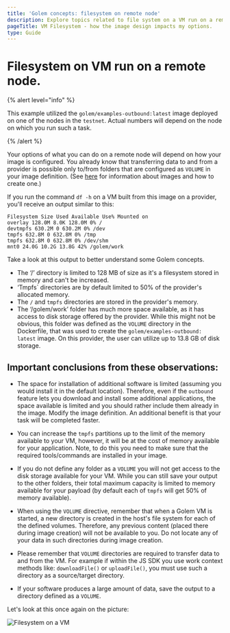 ```yaml
---
title: 'Golem concepts: filesystem on remote node'
description: Explore topics related to file system on a VM run on a remote node to better design your custom image.
pageTitle: VM Filesystem - how the image design impacts my options.
type: Guide
---
```


# Filesystem on VM run on a remote node.

{% alert level="info" %}

This example utilized the `golem/examples-outbound:latest` image deployed on one of the nodes in the `testnet`. Actual numbers will depend on the node on which you run such a task.

{% /alert %}

Your options of what you can do on a remote node will depend on how your image is configured. You already know that transferring data to and from a provider is possible only to/from folders that are configured as `VOLUME` in your image definition. (See [here](/docs/creators/javascript/guides/golem-images) for information about images and how to create one.)

If you run the command `df -h` on a VM built from this image on a provider, you'll receive an output similar to this:

```
Filesystem Size Used Available Use% Mounted on
overlay 128.0M 8.0K 128.0M 0% /
devtmpfs 630.2M 0 630.2M 0% /dev
tmpfs 632.8M 0 632.8M 0% /tmp
tmpfs 632.8M 0 632.8M 0% /dev/shm
mnt0 24.0G 10.2G 13.8G 42% /golem/work
```

Take a look at this output to better understand some Golem concepts.

- The ‘/’ directory is limited to 128 MB of size as it's a filesystem stored in memory and can't be increased.
- ‘Tmpfs` directories are by default limited to 50% of the provider's allocated memory.
- The `/` and `tmpfs` directories are stored in the provider's memory.
- The ‘/golem/work’ folder has much more space available, as it has access to disk storage offered by the provider. While this might not be obvious, this folder was defined as the `VOLUME` directory in the Dockerfile, that was used to create the `golem/examples-outbound: latest` image. On this provider, the user can utilize up to 13.8 GB of disk storage.

## Important conclusions from these observations:

- The space for installation of additional software is limited (assuming you would install it in the default location). Therefore, even if the `outbound` feature lets you download and install some additional applications, the space available is limited and you should rather include them already in the image. Modify the image definition. An additional benefit is that your task will be completed faster.

- You can increase the `tmpfs` partitions up to the limit of the memory available to your VM, however, it will be at the cost of memory available for your application. Note, to do this you need to make sure that the required tools/commands are installed in your image.

- If you do not define any folder as a `VOLUME` you will not get access to the disk storage available for your VM. While you can still save your output to the other folders, their total maximum capacity is limited to memory available for your payload (by default each of `tmpfs` will get 50% of memory available).

- When using the `VOLUME` directive, remember that when a Golem VM is started, a new directory is created in the host's file system for each of the defined volumes. Therefore, any previous content (placed there during image creation) will not be available to you. Do not locate any of your data in such directories during image creation.

- Please remember that `VOLUME` directories are required to transfer data to and from the VM. For example if within the JS SDK you use work context methods like: `downloadFile()` or `uploadFile()`, you must use such a directory as a source/target directory.

- If your software produces a large amount of data, save the output to a directory defined as a `VOLUME`.

Let's look at this once again on the picture:

![Filesystem on a VM](/requestor-vm-comms.jpg)
